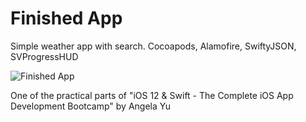 # Finished App

Simple weather app with search. Cocoapods, Alamofire, SwiftyJSON, SVProgressHUD

![Finished App](https://github.com/londonappbrewery/Images/blob/master/Clima.gif)

One of the practical parts of "iOS 12 & Swift - The Complete iOS App Development Bootcamp" by Angela Yu
